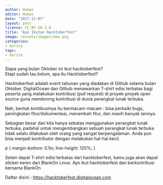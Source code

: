 ```yaml
---
author: Humas
editor: Humas
date: "2017-11-07"
layout: post
license: CC-BY-SA-3.0
title: "Ayo Ikutan Hacktoberfest"
image: /assets/images/omw.png
categories:
- berita
tags:
- berita
---
```




Siapa yang bulan Oktober ini ikut hacktoberfest?  
Etapi sudah tau belum, apa itu Hacktoberfest?



Hacktoberfest adalah event tahunan yang diadakan di Github selama bulan
Oktober. DigitalOcean dan Github menawarkan T-shirt edisi terbatas bagi
peserta yang melakukan kontribusi (pull request) di proyek-proyek open source
guna mendorong kontribusi di dunia perangkat lunak terbuka.

Nah, bentuk kontibusinya itu bermacam-macam : bisa perbaiki bugs, peningkatan
fitur/dokumentasi, menambah fitur, dan masih banyak lainnya.

Sebagian besar dari kita hanya sebatas menggunakan perangkat lunak terbuka,
padahal untuk mengembangkan sebuah perangkat lunak terbuka tidak selalu
dilakukan oleh orang yang sangat berpengalaman. Anda pun bisa menjadi
kontributor dengan melakukan hal-hal kecil.

p { margin-bottom: 0.1in; line-height: 120%; }

Selain dapat T-shirt edisi terbatas dari hacktoberfest, kamu juga akan dapat
sticker keren dari BlankOn Linux. Ayo ikut hacktoberfest dan berkontribusi
bersama BlankOn



Daftar disini : https://hacktoberfest.digitalocean.com




    